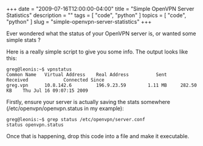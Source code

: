 +++
date        = "2009-07-16T12:00:00-04:00"
title       = "Simple OpenVPN Server Statistics"
description = ""
tags        = [ "code", "python" ]
topics      = [ "code", "python" ]
slug        = "simple-openvpn-server-statistics"
+++

Ever wondered what the status of your OpenVPN server is, or wanted some simple stats ?

<!--more-->

Here is a really simple script to give you some info. The output looks like this:

```console
greg@leonis:~$ vpnstatus
Common Name   Virtual Address    Real Address          Sent      Received             Connected Since
greg.vpn      10.8.142.6         196.9.23.59        1.11 MB     282.50 KB    Thu Jul 16 09:07:15 2009
```

Firstly, ensure your server is actually saving the stats somewhere (/etc/openvpn/openvpn.status in my example):

```console
greg@leonis:~$ grep status /etc/openvpn/server.conf
status openvpn.status
```

Once that is happening, drop this code into a file and make it executable.

<script src="https://gist.github.com/gregarmer/5a6c096be858580da889.js"></script>
